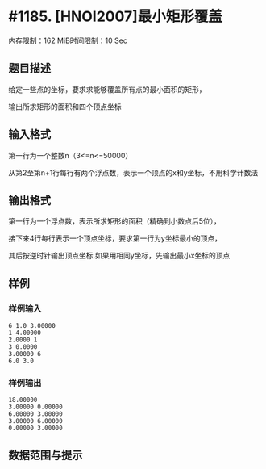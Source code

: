 # #1185. [HNOI2007]最小矩形覆盖

内存限制：162 MiB时间限制：10 Sec

## 题目描述

给定一些点的坐标，要求求能够覆盖所有点的最小面积的矩形，

输出所求矩形的面积和四个顶点坐标

## 输入格式

第一行为一个整数n（3<=n<=50000）

从第2至第n+1行每行有两个浮点数，表示一个顶点的x和y坐标，不用科学计数法

## 输出格式

第一行为一个浮点数，表示所求矩形的面积（精确到小数点后5位），

接下来4行每行表示一个顶点坐标，要求第一行为y坐标最小的顶点，

其后按逆时针输出顶点坐标.如果用相同y坐标，先输出最小x坐标的顶点

## 样例

### 样例输入

    
    6 1.0 3.00000
    1 4.00000
    2.0000 1
    3 0.0000
    3.00000 6
    6.0 3.0
    

### 样例输出

    
    18.00000
    3.00000 0.00000
    6.00000 3.00000
    3.00000 6.00000
    0.00000 3.00000
    

## 数据范围与提示
